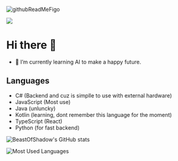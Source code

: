 ![githubReadMeFigo](https://github.com/user-attachments/assets/803fda4f-d941-4f07-aa1a-d6a7e5943cf3)

![](https://api.visitorbadge.io/api/VisitorHit?user=BeastOfShadow&repo=github-visitors-badge&countColor=%237B1E7A)
# Hi there 👋


- 🌱 I’m currently learning AI to make a happy future.
<!-- - 📫 How to reach me: <a href="mailto:simone.negro.2002@gmail.com" target="_blank">simone.negro.2002@gmail.com</a>-->

## Languages

- C# (Backend and cuz is simplle to use with external hardware)
- JavaScript (Most use)
- Java (unluncky)
- Kotlin (learning, dont remember this language for the moment)
- TypeScript (React)
- Python (for fast backend)

![BeastOfShadow's GitHub stats](https://github-readme-stats.vercel.app/api?username=da4do0&show_icons=true&theme=radical)

![Most Used Languages](https://github-readme-stats.vercel.app/api/top-langs/?username=da4do0&layout=compact&theme=radical)
<!--
**SimoneNegro/SimoneNegro** is a ✨ _special_ ✨ repository because its `README.md` (this file) appears on your GitHub profile.

Here are some ideas to get you started:

- 🔭 I’m currently working on ...
- 🌱 I’m currently learning ...
- 👯 I’m looking to collaborate on ...
- 🤔 I’m looking for help with ...
- 💬 Ask me about ...
- 📫 How to reach me: ...
- 😄 Pronouns: ...
- ⚡ Fun fact: ...
-->
